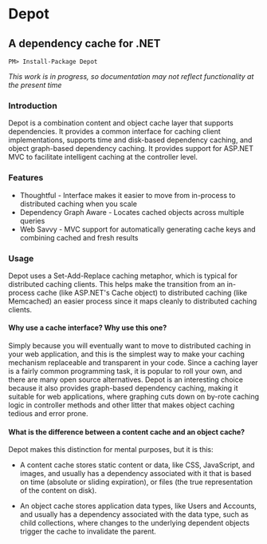 # Depot
## A dependency cache for .NET

    PM> Install-Package Depot

_This work is in progress, so documentation may not reflect functionality at the present time_

### Introduction

Depot is a combination content and object cache layer that supports dependencies. It provides
a common interface for caching client implementations, supports time and disk-based dependency caching, 
and object graph-based dependency caching. It provides support for ASP.NET MVC to facilitate intelligent
caching at the controller level.

### Features

* Thoughtful - Interface makes it easier to move from in-process to distributed caching when you scale
* Dependency Graph Aware - Locates cached objects across multiple queries
* Web Savvy - MVC support for automatically generating cache keys and combining cached and fresh results

### Usage

Depot uses a Set-Add-Replace caching metaphor, which is typical for distributed caching clients. This helps make
the transition from an in-process cache (like ASP.NET's Cache object) to distributed caching (like Memcached) an
easier process since it maps cleanly to distributed caching clients. 

#### Why use a cache interface? Why use this one?

Simply because you will eventually want to move to distributed caching in your web application, and this is the
simplest way to make your caching mechanism replaceable and transparent in your code. Since a caching layer is a fairly
common programming task, it is popular to roll your own, and there are many open source alternatives. Depot is an interesting
choice because it also provides graph-based dependency caching, making it suitable for web applications, where graphing
cuts down on by-rote caching logic in controller methods and other litter that makes object caching tedious and error prone.

#### What is the difference between a content cache and an object cache?

Depot makes this distinction for mental purposes, but it is this: 

* A content cache stores static content or data, like CSS, JavaScript, and images, and usually has a dependency associated with 
it that is based on time (absolute or sliding expiration), or files (the true representation of the content on disk).

* An object cache stores application data types, like Users and Accounts, and usually has a dependency associated with the 
data type, such as child collections, where changes to the underlying dependent objects trigger the cache to invalidate the parent.






